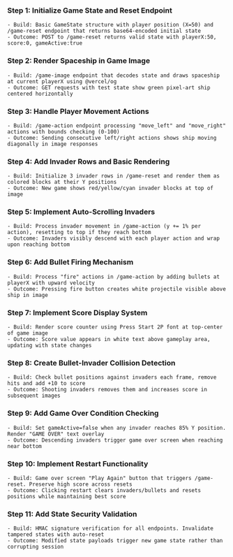 ### Step 1: Initialize Game State and Reset Endpoint
```text
- Build: Basic GameState structure with player position (X=50) and /game-reset endpoint that returns base64-encoded initial state
- Outcome: POST to /game-reset returns valid state with playerX:50, score:0, gameActive:true
```

### Step 2: Render Spaceship in Game Image
```text
- Build: /game-image endpoint that decodes state and draws spaceship at current playerX using @vercel/og
- Outcome: GET requests with test state show green pixel-art ship centered horizontally
```

### Step 3: Handle Player Movement Actions
```text
- Build: /game-action endpoint processing "move_left" and "move_right" actions with bounds checking (0-100)
- Outcome: Sending consecutive left/right actions shows ship moving diagonally in image responses
```

### Step 4: Add Invader Rows and Basic Rendering
```text
- Build: Initialize 3 invader rows in /game-reset and render them as colored blocks at their Y positions
- Outcome: New game shows red/yellow/cyan invader blocks at top of image
```

### Step 5: Implement Auto-Scrolling Invaders
```text
- Build: Process invader movement in /game-action (y += 1% per action), resetting to top if they reach bottom
- Outcome: Invaders visibly descend with each player action and wrap upon reaching bottom
```

### Step 6: Add Bullet Firing Mechanism
```text
- Build: Process "fire" actions in /game-action by adding bullets at playerX with upward velocity
- Outcome: Pressing fire button creates white projectile visible above ship in image
```

### Step 7: Implement Score Display System
```text
- Build: Render score counter using Press Start 2P font at top-center of game image
- Outcome: Score value appears in white text above gameplay area, updating with state changes
```

### Step 8: Create Bullet-Invader Collision Detection
```text
- Build: Check bullet positions against invaders each frame, remove hits and add +10 to score
- Outcome: Shooting invaders removes them and increases score in subsequent images
```

### Step 9: Add Game Over Condition Checking
```text
- Build: Set gameActive=false when any invader reaches 85% Y position. Render "GAME OVER" text overlay
- Outcome: Descending invaders trigger game over screen when reaching near bottom
```

### Step 10: Implement Restart Functionality
```text
- Build: Game over screen "Play Again" button that triggers /game-reset. Preserve high score across resets
- Outcome: Clicking restart clears invaders/bullets and resets positions while maintaining best score
```

### Step 11: Add State Security Validation
```text
- Build: HMAC signature verification for all endpoints. Invalidate tampered states with auto-reset
- Outcome: Modified state payloads trigger new game state rather than corrupting session
```